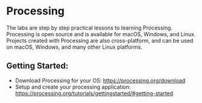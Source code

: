 # Processing
The labs are step by step practical lessons to learning Processing.
<br/>
Processing is open source and is available for macOS, Windows, and Linux. 
<br/>
Projects created with Processing are also cross-platform, and can be used on macOS, Windows, and many other Linux platforms.

## Getting Started:
* Download Processing for your OS: https://processing.org/download
* Setup and create your processing application: https://processing.org/tutorials/gettingstarted/#getting-started

  
